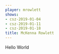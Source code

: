 ```yaml
---
player: mrowlett
shows:
- csz-2019-01-04
- csz-2019-01-11
- csz-2019-01-18
title: McKenna Rowlett
---
```


Hello World
